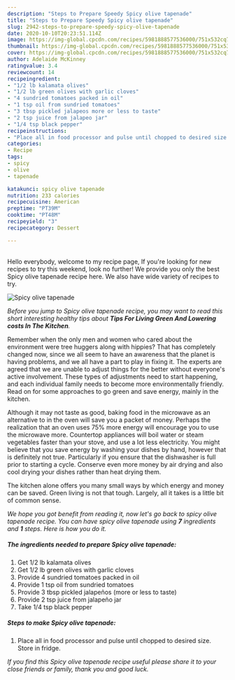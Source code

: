 ```yaml
---
description: "Steps to Prepare Speedy Spicy olive tapenade"
title: "Steps to Prepare Speedy Spicy olive tapenade"
slug: 2942-steps-to-prepare-speedy-spicy-olive-tapenade
date: 2020-10-10T20:23:51.114Z
image: https://img-global.cpcdn.com/recipes/5981888577536000/751x532cq70/spicy-olive-tapenade-recipe-main-photo.jpg
thumbnail: https://img-global.cpcdn.com/recipes/5981888577536000/751x532cq70/spicy-olive-tapenade-recipe-main-photo.jpg
cover: https://img-global.cpcdn.com/recipes/5981888577536000/751x532cq70/spicy-olive-tapenade-recipe-main-photo.jpg
author: Adelaide McKinney
ratingvalue: 3.4
reviewcount: 14
recipeingredient:
- "1/2 lb kalamata olives"
- "1/2 lb green olives with garlic cloves"
- "4 sundried tomatoes packed in oil"
- "1 tsp oil from sundried tomatoes"
- "3 tbsp pickled jalapeos more or less to taste"
- "2 tsp juice from jalapeo jar"
- "1/4 tsp black pepper"
recipeinstructions:
- "Place all in food processor and pulse until chopped to desired size. Store in fridge."
categories:
- Recipe
tags:
- spicy
- olive
- tapenade

katakunci: spicy olive tapenade 
nutrition: 233 calories
recipecuisine: American
preptime: "PT39M"
cooktime: "PT48M"
recipeyield: "3"
recipecategory: Dessert

---
```

<br>
Hello everybody, welcome to my recipe page, If you're looking for new recipes to try this weekend, look no further! We provide you only the best Spicy olive tapenade recipe here. We also have wide variety of recipes to try.
<br>


![Spicy olive tapenade](https://img-global.cpcdn.com/recipes/5981888577536000/751x532cq70/spicy-olive-tapenade-recipe-main-photo.jpg)

<i>Before you jump to Spicy olive tapenade recipe, you may want to read this short interesting healthy tips about 
<strong>Tips For Living Green And Lowering costs In The Kitchen</strong>.</i>
</br>

Remember when the only men and women who cared about the environment were tree huggers along with hippies? That has completely changed now, since we all seem to have an awareness that the planet is having problems, and we all have a part to play in fixing it. The experts are agreed that we are unable to adjust things for the better without everyone's active involvement. These types of adjustments need to start happening, and each individual family needs to become more environmentally friendly. Read on for some approaches to go green and save energy, mainly in the kitchen.

Although it may not taste as good, baking food in the microwave as an alternative to in the oven will save you a packet of money. Perhaps the realization that an oven uses 75% more energy will encourage you to use the microwave more. Countertop appliances will boil water or steam vegetables faster than your stove, and use a lot less electricity. You might believe that you save energy by washing your dishes by hand, however that is definitely not true. Particularly if you ensure that the dishwasher is full prior to starting a cycle. Conserve even more money by air drying and also cool drying your dishes rather than heat drying them.

The kitchen alone offers you many small ways by which energy and money can be saved. Green living is not that tough. Largely, all it takes is a little bit of common sense.


<i>We hope you got benefit from reading it, now let's go back to spicy olive tapenade recipe. You can have spicy olive tapenade using <strong>7</strong> ingredients and <strong>1</strong> steps. Here is how you do it.
</i>

##### The ingredients needed to prepare Spicy olive tapenade:

1. Get 1/2 lb kalamata olives
1. Get 1/2 lb green olives with garlic cloves
1. Provide 4 sundried tomatoes packed in oil
1. Provide 1 tsp oil from sundried tomatoes
1. Provide 3 tbsp pickled jalapeños (more or less to taste)
1. Provide 2 tsp juice from jalapeño jar
1. Take 1/4 tsp black pepper


##### Steps to make Spicy olive tapenade:

1. Place all in food processor and pulse until chopped to desired size. Store in fridge.


<i>If you find this Spicy olive tapenade recipe useful please share it to your close friends or family, thank you and good luck.</i>
